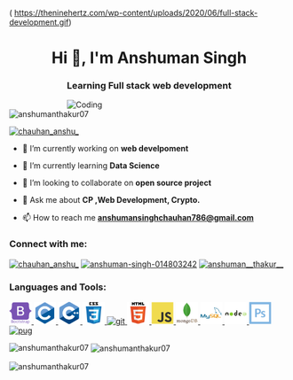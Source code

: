 ( https://theninehertz.com/wp-content/uploads/2020/06/full-stack-development.gif)</p>
<h1 align="center">Hi 👋, I'm Anshuman Singh</h1>
<h3 align="center">Learning Full stack web development</h3>
<img align="right" alt="Coding" width="400" src="https://cdn.dribbble.com/users/1162077/screenshots/5403918/focus-animation.gif">

<p align="left"> <img src="https://komarev.com/ghpvc/?username=anshumanthakur07&label=Profile%20views&color=0e75b6&style=flat" alt="anshumanthakur07" /> </p>

<p align="left"> <a href="https://twitter.com/chauhan_anshu_" target="blank"><img src="https://img.shields.io/twitter/follow/chauhan_anshu_?logo=twitter&style=for-the-badge" alt="chauhan_anshu_" /></a> </p>

- 🔭 I’m currently working on **web develpoment**

- 🌱 I’m currently learning **Data Science**

- 👯 I’m looking to collaborate on **open source project**

- 💬 Ask me about **CP ,Web Development, Crypto.**

- 📫 How to reach me **anshumansinghchauhan786@gmail.com**

<h3 align="left">Connect with me:</h3>
<p align="left">
<a href="https://twitter.com/chauhan_anshu_" target="blank"><img align="center" src="https://raw.githubusercontent.com/rahuldkjain/github-profile-readme-generator/master/src/images/icons/Social/twitter.svg" alt="chauhan_anshu_" height="30" width="40" /></a>
<a href="https://linkedin.com/in/anshuman-singh-014803242" target="blank"><img align="center" src="https://raw.githubusercontent.com/rahuldkjain/github-profile-readme-generator/master/src/images/icons/Social/linked-in-alt.svg" alt="anshuman-singh-014803242" height="30" width="40" /></a>
<a href="https://instagram.com/anshuman__thakur__" target="blank"><img align="center" src="https://raw.githubusercontent.com/rahuldkjain/github-profile-readme-generator/master/src/images/icons/Social/instagram.svg" alt="anshuman__thakur__" height="30" width="40" /></a>
</p>

<h3 align="left">Languages and Tools:</h3>
<p align="left"> <a href="https://getbootstrap.com" target="_blank" rel="noreferrer"> <img src="https://raw.githubusercontent.com/devicons/devicon/master/icons/bootstrap/bootstrap-plain-wordmark.svg" alt="bootstrap" width="40" height="40"/> </a> <a href="https://www.cprogramming.com/" target="_blank" rel="noreferrer"> <img src="https://raw.githubusercontent.com/devicons/devicon/master/icons/c/c-original.svg" alt="c" width="40" height="40"/> </a> <a href="https://www.w3schools.com/cpp/" target="_blank" rel="noreferrer"> <img src="https://raw.githubusercontent.com/devicons/devicon/master/icons/cplusplus/cplusplus-original.svg" alt="cplusplus" width="40" height="40"/> </a> <a href="https://www.w3schools.com/css/" target="_blank" rel="noreferrer"> <img src="https://raw.githubusercontent.com/devicons/devicon/master/icons/css3/css3-original-wordmark.svg" alt="css3" width="40" height="40"/> </a> <a href="https://git-scm.com/" target="_blank" rel="noreferrer"> <img src="https://www.vectorlogo.zone/logos/git-scm/git-scm-icon.svg" alt="git" width="40" height="40"/> </a> <a href="https://www.w3.org/html/" target="_blank" rel="noreferrer"> <img src="https://raw.githubusercontent.com/devicons/devicon/master/icons/html5/html5-original-wordmark.svg" alt="html5" width="40" height="40"/> </a> <a href="https://developer.mozilla.org/en-US/docs/Web/JavaScript" target="_blank" rel="noreferrer"> <img src="https://raw.githubusercontent.com/devicons/devicon/master/icons/javascript/javascript-original.svg" alt="javascript" width="40" height="40"/> </a> <a href="https://www.mongodb.com/" target="_blank" rel="noreferrer"> <img src="https://raw.githubusercontent.com/devicons/devicon/master/icons/mongodb/mongodb-original-wordmark.svg" alt="mongodb" width="40" height="40"/> </a> <a href="https://www.mysql.com/" target="_blank" rel="noreferrer"> <img src="https://raw.githubusercontent.com/devicons/devicon/master/icons/mysql/mysql-original-wordmark.svg" alt="mysql" width="40" height="40"/> </a> <a href="https://nodejs.org" target="_blank" rel="noreferrer"> <img src="https://raw.githubusercontent.com/devicons/devicon/master/icons/nodejs/nodejs-original-wordmark.svg" alt="nodejs" width="40" height="40"/> </a> <a href="https://www.photoshop.com/en" target="_blank" rel="noreferrer"> <img src="https://raw.githubusercontent.com/devicons/devicon/master/icons/photoshop/photoshop-line.svg" alt="photoshop" width="40" height="40"/> </a> <a href="https://pugjs.org" target="_blank" rel="noreferrer"> <img src="https://cdn.worldvectorlogo.com/logos/pug.svg" alt="pug" width="40" height="40"/> </a> </p>

<p><img align="left" src="https://github-readme-stats.vercel.app/api/top-langs?username=anshumanthakur07&show_icons=true&locale=en&layout=compact" alt="anshumanthakur07" /></p>

<p>&nbsp;<img align="center" src="https://github-readme-stats.vercel.app/api?username=anshumanthakur07&show_icons=true&locale=en" alt="anshumanthakur07" /></p>

<p><img align="center" src="https://github-readme-streak-stats.herokuapp.com/?user=anshumanthakur07&" alt="anshumanthakur07" /></p>
